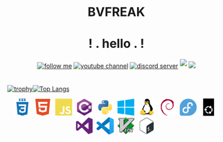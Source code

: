 <h1 align="center"> BVFREAK </h1>

<h1 align="center"> ! . hello . ! </h1>


<center>
   <a href="https://www.github.com/BVFreak" target="_blank">
   <img src=https://img.shields.io/badge/follow%20me-black.svg?&style=for-the-badge&logo=github&logoColor=white alt="follow me" style="margin-bottom: 5px;" /></a>
   <a href="https://youtube.com/@bv_freak" target="_blank">
   <img src=https://img.shields.io/badge/youtube-red.svg?&style=for-the-badge&logo=youtube&logoColor=white alt="youtube channel" style="margin-bottom: 5px;" /></a>
   <a href="https://discord.gg/Hm9gEJ6EYU" target="_blank">
   <img src=https://img.shields.io/badge/discord-7289da.svg?&style=for-the-badge&logo=discord&logoColor=white alt="discord server" style="margin-bottom: 5px;" /></a>
   <a href="https://www.bvfreak.com" target="_blank">
   <img src="https://img.shields.io/badge/Wesbite-grey.svg?&style=for-the-badge&logo=linux&logoColor=black&alt=Website" style="margin-bottom: 5px;" /></a>
   <img src=https://visitor-badge.laobi.icu/badge?page_id=BVFreak.BVFreak />
</center>
<br>

[![trophy](https://github-profile-trophy.vercel.app/?username=BVFreak&theme=onedark)](https://github.com/ryo-ma/github-profile-trophy)[![Top Langs](https://github-readme-stats.vercel.app/api/top-langs/?username=BVFreak&langs_count=10&layout=compact&theme=dark)](https://github.com/anuraghazra/github-readme-stats)

<div align="center">
<p>
<img src="https://github.com/devicons/devicon/blob/master/icons/css3/css3-plain-wordmark.svg"  title="CSS3" alt="CSS" width="40" height="40"/>&nbsp;
<img src="https://github.com/devicons/devicon/blob/master/icons/html5/html5-plain.svg" title="HTML5" alt="HTML" width="40" height="40"/>&nbsp;
<img src="https://github.com/devicons/devicon/blob/master/icons/javascript/javascript-plain.svg" title="JavaScript" alt="JavaScript" width="40" height="40"/>&nbsp;
<img src="https://github.com/devicons/devicon/blob/master/icons/csharp/csharp-original.svg" title="C#" alt="C#" width="40" height="40"/>&nbsp;
<img src="https://github.com/devicons/devicon/blob/master/icons/python/python-original.svg" title="Python" alt="Python" width="40" height="40"/>&nbsp;
<img src="https://github.com/devicons/devicon/blob/master/icons/windows8/windows8-original.svg" title="" alt="" width="40" height="40"/>&nbsp;
<img src="https://github.com/devicons/devicon/blob/master/icons/linux/linux-original.svg" title="" alt="" width="40" height="40"/>&nbsp;
<img src="https://github.com/devicons/devicon/blob/master/icons/debian/debian-plain.svg" title="" alt="" width="40" height="40"/>&nbsp;
<img src="https://github.com/devicons/devicon/blob/master/icons/fedora/fedora-plain.svg" title="" alt="" width="40" height="40"/>&nbsp;
<img src="https://github.com/devicons/devicon/blob/master/icons/ubuntu/ubuntu-plain.svg" title="" alt="" width="40" height="40"/>&nbsp;
<img src="https://github.com/devicons/devicon/blob/master/icons/visualstudio/visualstudio-plain.svg" title="" alt="" width="40" height="40"/>&nbsp;
<img src="https://github.com/devicons/devicon/blob/master/icons/vscode/vscode-original.svg" title="" alt="" width="40" height="40"/>&nbsp;
<img src="https://github.com/devicons/devicon/blob/master/icons/vim/vim-original.svg" title="" alt="" width="40" height="40"/>&nbsp;
<img src="https://github.com/devicons/devicon/blob/master/icons/bash/bash-original.svg" title="" alt="" width="40" height="40"/>&nbsp;
</p>
</div>
